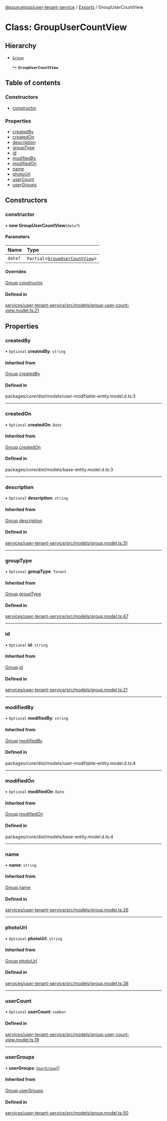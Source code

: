 [@sourceloop/user-tenant-service](../README.md) / [Exports](../modules.md) / GroupUserCountView

# Class: GroupUserCountView

## Hierarchy

- [`Group`](Group.md)

  ↳ **`GroupUserCountView`**

## Table of contents

### Constructors

- [constructor](GroupUserCountView.md#constructor)

### Properties

- [createdBy](GroupUserCountView.md#createdby)
- [createdOn](GroupUserCountView.md#createdon)
- [description](GroupUserCountView.md#description)
- [groupType](GroupUserCountView.md#grouptype)
- [id](GroupUserCountView.md#id)
- [modifiedBy](GroupUserCountView.md#modifiedby)
- [modifiedOn](GroupUserCountView.md#modifiedon)
- [name](GroupUserCountView.md#name)
- [photoUrl](GroupUserCountView.md#photourl)
- [userCount](GroupUserCountView.md#usercount)
- [userGroups](GroupUserCountView.md#usergroups)

## Constructors

### constructor

• **new GroupUserCountView**(`data?`)

#### Parameters

| Name | Type |
| :------ | :------ |
| `data?` | `Partial`<[`GroupUserCountView`](GroupUserCountView.md)\> |

#### Overrides

[Group](Group.md).[constructor](Group.md#constructor)

#### Defined in

[services/user-tenant-service/src/models/group-user-count-view.model.ts:21](https://github.com/sourcefuse/loopback4-microservice-catalog/blob/089fc2dc0/services/user-tenant-service/src/models/group-user-count-view.model.ts#L21)

## Properties

### createdBy

• `Optional` **createdBy**: `string`

#### Inherited from

[Group](Group.md).[createdBy](Group.md#createdby)

#### Defined in

packages/core/dist/models/user-modifiable-entity.model.d.ts:3

___

### createdOn

• `Optional` **createdOn**: `Date`

#### Inherited from

[Group](Group.md).[createdOn](Group.md#createdon)

#### Defined in

packages/core/dist/models/base-entity.model.d.ts:3

___

### description

• `Optional` **description**: `string`

#### Inherited from

[Group](Group.md).[description](Group.md#description)

#### Defined in

[services/user-tenant-service/src/models/group.model.ts:31](https://github.com/sourcefuse/loopback4-microservice-catalog/blob/089fc2dc0/services/user-tenant-service/src/models/group.model.ts#L31)

___

### groupType

• `Optional` **groupType**: `Tenant`

#### Inherited from

[Group](Group.md).[groupType](Group.md#grouptype)

#### Defined in

[services/user-tenant-service/src/models/group.model.ts:47](https://github.com/sourcefuse/loopback4-microservice-catalog/blob/089fc2dc0/services/user-tenant-service/src/models/group.model.ts#L47)

___

### id

• `Optional` **id**: `string`

#### Inherited from

[Group](Group.md).[id](Group.md#id)

#### Defined in

[services/user-tenant-service/src/models/group.model.ts:21](https://github.com/sourcefuse/loopback4-microservice-catalog/blob/089fc2dc0/services/user-tenant-service/src/models/group.model.ts#L21)

___

### modifiedBy

• `Optional` **modifiedBy**: `string`

#### Inherited from

[Group](Group.md).[modifiedBy](Group.md#modifiedby)

#### Defined in

packages/core/dist/models/user-modifiable-entity.model.d.ts:4

___

### modifiedOn

• `Optional` **modifiedOn**: `Date`

#### Inherited from

[Group](Group.md).[modifiedOn](Group.md#modifiedon)

#### Defined in

packages/core/dist/models/base-entity.model.d.ts:4

___

### name

• **name**: `string`

#### Inherited from

[Group](Group.md).[name](Group.md#name)

#### Defined in

[services/user-tenant-service/src/models/group.model.ts:26](https://github.com/sourcefuse/loopback4-microservice-catalog/blob/089fc2dc0/services/user-tenant-service/src/models/group.model.ts#L26)

___

### photoUrl

• `Optional` **photoUrl**: `string`

#### Inherited from

[Group](Group.md).[photoUrl](Group.md#photourl)

#### Defined in

[services/user-tenant-service/src/models/group.model.ts:38](https://github.com/sourcefuse/loopback4-microservice-catalog/blob/089fc2dc0/services/user-tenant-service/src/models/group.model.ts#L38)

___

### userCount

• `Optional` **userCount**: `number`

#### Defined in

[services/user-tenant-service/src/models/group-user-count-view.model.ts:19](https://github.com/sourcefuse/loopback4-microservice-catalog/blob/089fc2dc0/services/user-tenant-service/src/models/group-user-count-view.model.ts#L19)

___

### userGroups

• **userGroups**: [`UserGroup`](UserGroup.md)[]

#### Inherited from

[Group](Group.md).[userGroups](Group.md#usergroups)

#### Defined in

[services/user-tenant-service/src/models/group.model.ts:50](https://github.com/sourcefuse/loopback4-microservice-catalog/blob/089fc2dc0/services/user-tenant-service/src/models/group.model.ts#L50)
